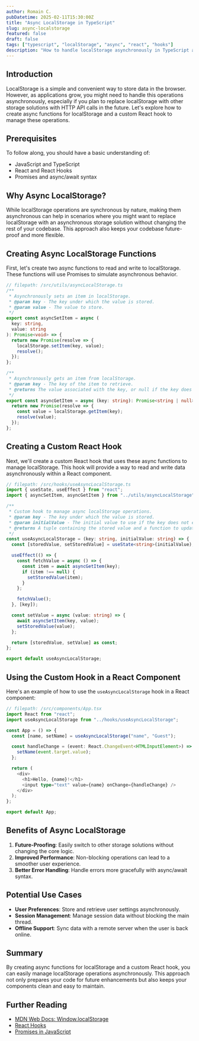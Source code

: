 ```yaml
---
author: Romain C.
pubDatetime: 2025-02-11T15:30:00Z
title: "Async LocalStorage in TypeScript"
slug: async-localstorage
featured: false
draft: false
tags: ["typescript", "localStorage", "async", "react", "hooks"]
description: "How to handle localStorage asynchronously in TypeScript and React"
---
```


## Introduction

LocalStorage is a simple and convenient way to store data in the browser. However, as applications grow, you might need to handle this operations asynchronously, especially if you plan to replace localStorage with other storage solutions with HTTP API calls in the future. Let's explore how to create async functions for localStorage and a custom React hook to manage these operations.

## Prerequisites

To follow along, you should have a basic understanding of:

- JavaScript and TypeScript
- React and React Hooks
- Promises and async/await syntax

## Why Async LocalStorage?

While localStorage operations are synchronous by nature, making them asynchronous can help in scenarios where you might want to replace localStorage with an asynchronous storage solution without changing the rest of your codebase. This approach also keeps your codebase future-proof and more flexible.

## Creating Async LocalStorage Functions

First, let's create two async functions to read and write to localStorage. These functions will use Promises to simulate asynchronous behavior.

```typescript
// filepath: /src/utils/asyncLocalStorage.ts
/**
 * Asynchronously sets an item in localStorage.
 * @param key - The key under which the value is stored.
 * @param value - The value to store.
 */
export const asyncSetItem = async (
  key: string,
  value: string
): Promise<void> => {
  return new Promise(resolve => {
    localStorage.setItem(key, value);
    resolve();
  });
};

/**
 * Asynchronously gets an item from localStorage.
 * @param key - The key of the item to retrieve.
 * @returns The value associated with the key, or null if the key does not exist.
 */
export const asyncGetItem = async (key: string): Promise<string | null> => {
  return new Promise(resolve => {
    const value = localStorage.getItem(key);
    resolve(value);
  });
};
```

## Creating a Custom React Hook

Next, we'll create a custom React hook that uses these async functions to manage localStorage. This hook will provide a way to read and write data asynchronously within a React component.

```typescript
// filepath: /src/hooks/useAsyncLocalStorage.ts
import { useState, useEffect } from "react";
import { asyncSetItem, asyncGetItem } from "../utils/asyncLocalStorage";

/**
 * Custom hook to manage async localStorage operations.
 * @param key - The key under which the value is stored.
 * @param initialValue - The initial value to use if the key does not exist.
 * @returns A tuple containing the stored value and a function to update it.
 */
const useAsyncLocalStorage = (key: string, initialValue: string) => {
  const [storedValue, setStoredValue] = useState<string>(initialValue);

  useEffect(() => {
    const fetchValue = async () => {
      const item = await asyncGetItem(key);
      if (item !== null) {
        setStoredValue(item);
      }
    };

    fetchValue();
  }, [key]);

  const setValue = async (value: string) => {
    await asyncSetItem(key, value);
    setStoredValue(value);
  };

  return [storedValue, setValue] as const;
};

export default useAsyncLocalStorage;
```

## Using the Custom Hook in a React Component

Here's an example of how to use the `useAsyncLocalStorage` hook in a React component:

```typescript
// filepath: /src/components/App.tsx
import React from "react";
import useAsyncLocalStorage from "../hooks/useAsyncLocalStorage";

const App = () => {
  const [name, setName] = useAsyncLocalStorage("name", "Guest");

  const handleChange = (event: React.ChangeEvent<HTMLInputElement>) => {
    setName(event.target.value);
  };

  return (
    <div>
      <h1>Hello, {name}!</h1>
      <input type="text" value={name} onChange={handleChange} />
    </div>
  );
};

export default App;
```

## Benefits of Async LocalStorage

1. **Future-Proofing**: Easily switch to other storage solutions without changing the core logic.
2. **Improved Performance**: Non-blocking operations can lead to a smoother user experience.
3. **Better Error Handling**: Handle errors more gracefully with async/await syntax.

## Potential Use Cases

- **User Preferences**: Store and retrieve user settings asynchronously.
- **Session Management**: Manage session data without blocking the main thread.
- **Offline Support**: Sync data with a remote server when the user is back online.

## Summary

By creating async functions for localStorage and a custom React hook, you can easily manage localStorage operations asynchronously. This approach not only prepares your code for future enhancements but also keeps your components clean and easy to maintain.

## Further Reading

- [MDN Web Docs: Window.localStorage](https://developer.mozilla.org/en-US/docs/Web/API/Window/localStorage)
- [React Hooks](https://reactjs.org/docs/hooks-intro.html)
- [Promises in JavaScript](https://developer.mozilla.org/en-US/docs/Web/JavaScript/Guide/Using_promises)
